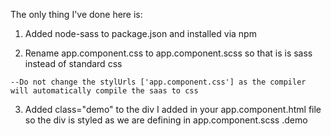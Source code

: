 The only thing I've done here is:

  1) Added node-sass to package.json and installed via npm
  
  2) Rename app.component.css to app.component.scss so that is is sass instead of standard css
  
    --Do not change the stylUrls ['app.component.css'] as the compiler will automatically compile the saas to css
    
  3) Added class="demo" to the div I added in your app.component.html file so the div is styled as we are defining in app.component.scss .demo
  
